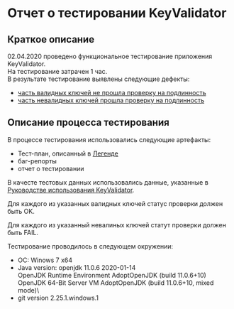 # Отчет о тестировании KeyValidator
## Краткое описание
02.04.2020 проведено функциональное тестирование приложения KeyValidator.\
На тестирование затрачен 1 час.\
В результате тестирование выявлены следующие дефекты:
* [часть валидных ключей не прошла проверку на подлинность](https://github.com/Valeriia-b/java-1-1/issues/1)
* [часть невалидных ключей прошла проверку на подлинность](https://github.com/Valeriia-b/java-1-1/issues/2)
## Описание процесса тестирования
В процессе тестирования использовались следующие артефакты:
* Тест-план, описанный в [Легенде](https://github.com/netology-code/javaqa-homeworks/tree/master/intro#%D0%BB%D0%B5%D0%B3%D0%B5%D0%BD%D0%B4%D0%B0)
* баг-репорты
* отчет о тестировании

В качесте тестовых данных использовались данные, указанные в [Руководстве использования KeyValidator](https://github.com/netology-code/javaqa-homeworks/blob/master/intro/user-manual.md).

Для каждого из указанных валидных ключей статус проверки должен быть OK.

Для каждого из указанный невалиных ключей статут проверки должен быть FAIL.

Тестирование проводилось в следующем окружении:
* ОС: Winows 7 x64
* Java version: openjdk 11.0.6 2020-01-14\
  OpenJDK Runtime Environment AdoptOpenJDK (build 11.0.6+10)\
  OpenJDK 64-Bit Server VM AdoptOpenJDK (build 11.0.6+10, mixed mode)\
* git version 2.25.1.windows.1


